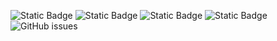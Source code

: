 ![Static Badge](https://img.shields.io/badge/blacklists-60-000000) ![Static Badge](https://img.shields.io/badge/blacklisted-2684468-cc0000) ![Static Badge](https://img.shields.io/badge/whitelisted-2245-00CC00) ![Static Badge](https://img.shields.io/badge/streaming_blacklist-28107-000000) ![GitHub issues](https://img.shields.io/github/issues/fabriziosalmi/blacklists)
